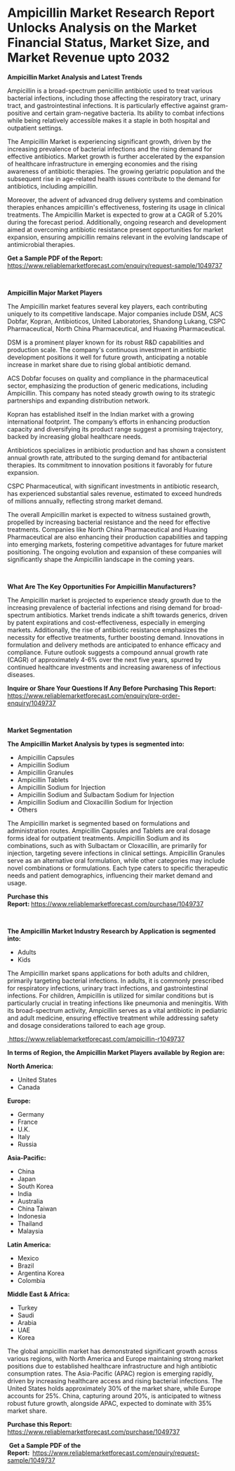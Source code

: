 <p><h1>Ampicillin Market Research Report Unlocks Analysis on the Market Financial Status, Market Size, and Market Revenue upto 2032</h1></p><p><strong>Ampicillin Market Analysis and Latest Trends</strong></p>
<p><p>Ampicillin is a broad-spectrum penicillin antibiotic used to treat various bacterial infections, including those affecting the respiratory tract, urinary tract, and gastrointestinal infections. It is particularly effective against gram-positive and certain gram-negative bacteria. Its ability to combat infections while being relatively accessible makes it a staple in both hospital and outpatient settings.</p><p>The Ampicillin Market is experiencing significant growth, driven by the increasing prevalence of bacterial infections and the rising demand for effective antibiotics. Market growth is further accelerated by the expansion of healthcare infrastructure in emerging economies and the rising awareness of antibiotic therapies. The growing geriatric population and the subsequent rise in age-related health issues contribute to the demand for antibiotics, including ampicillin. </p><p>Moreover, the advent of advanced drug delivery systems and combination therapies enhances ampicillin's effectiveness, fostering its usage in clinical treatments. The Ampicillin Market is expected to grow at a CAGR of 5.20% during the forecast period. Additionally, ongoing research and development aimed at overcoming antibiotic resistance present opportunities for market expansion, ensuring ampicillin remains relevant in the evolving landscape of antimicrobial therapies.</p></p>
<p><strong>Get a Sample PDF of the Report:&nbsp;</strong> <a href="https://www.reliablemarketforecast.com/enquiry/request-sample/1049737?utm_campaign=2994&utm_medium=2&utm_source=Github&utm_content=ia&utm_term=19042025&utm_id=ampicillin">https://www.reliablemarketforecast.com/enquiry/request-sample/1049737</a></p>
<p>&nbsp;</p>
<p><strong>Ampicillin Major Market Players</strong></p>
<p><p>The Ampicillin market features several key players, each contributing uniquely to its competitive landscape. Major companies include DSM, ACS Dobfar, Kopran, Antibioticos, United Laboratories, Shandong Lukang, CSPC Pharmaceutical, North China Pharmaceutical, and Huaxing Pharmaceutical.</p><p>DSM is a prominent player known for its robust R&D capabilities and production scale. The company's continuous investment in antibiotic development positions it well for future growth, anticipating a notable increase in market share due to rising global antibiotic demand.</p><p>ACS Dobfar focuses on quality and compliance in the pharmaceutical sector, emphasizing the production of generic medications, including Ampicillin. This company has noted steady growth owing to its strategic partnerships and expanding distribution network. </p><p>Kopran has established itself in the Indian market with a growing international footprint. The company’s efforts in enhancing production capacity and diversifying its product range suggest a promising trajectory, backed by increasing global healthcare needs.</p><p>Antibioticos specializes in antibiotic production and has shown a consistent annual growth rate, attributed to the surging demand for antibacterial therapies. Its commitment to innovation positions it favorably for future expansion.</p><p>CSPC Pharmaceutical, with significant investments in antibiotic research, has experienced substantial sales revenue, estimated to exceed hundreds of millions annually, reflecting strong market demand.</p><p>The overall Ampicillin market is expected to witness sustained growth, propelled by increasing bacterial resistance and the need for effective treatments. Companies like North China Pharmaceutical and Huaxing Pharmaceutical are also enhancing their production capabilities and tapping into emerging markets, fostering competitive advantages for future market positioning. The ongoing evolution and expansion of these companies will significantly shape the Ampicillin landscape in the coming years.</p></p>
<p>&nbsp;</p>
<p><strong>What Are The Key Opportunities For Ampicillin Manufacturers?</strong></p>
<p><p>The Ampicillin market is projected to experience steady growth due to the increasing prevalence of bacterial infections and rising demand for broad-spectrum antibiotics. Market trends indicate a shift towards generics, driven by patent expirations and cost-effectiveness, especially in emerging markets. Additionally, the rise of antibiotic resistance emphasizes the necessity for effective treatments, further boosting demand. Innovations in formulation and delivery methods are anticipated to enhance efficacy and compliance. Future outlook suggests a compound annual growth rate (CAGR) of approximately 4-6% over the next five years, spurred by continued healthcare investments and increasing awareness of infectious diseases.</p></p>
<p><strong>Inquire or Share Your Questions If Any Before Purchasing This Report:</strong> <a href="https://www.reliablemarketforecast.com/enquiry/pre-order-enquiry/1049737?utm_campaign=2994&utm_medium=2&utm_source=Github&utm_content=ia&utm_term=19042025&utm_id=ampicillin">https://www.reliablemarketforecast.com/enquiry/pre-order-enquiry/1049737</a></p>
<p>&nbsp;</p>
<p><strong>Market Segmentation</strong></p>
<p><strong>The Ampicillin Market Analysis by types is segmented into:</strong></p>
<p><ul><li>Ampicillin Capsules</li><li>Ampicillin Sodium</li><li>Ampicillin Granules</li><li>Ampicillin Tablets</li><li>Ampicillin Sodium for Injection</li><li>Ampicillin Sodium and Sulbactam Sodium for Injection</li><li>Ampicillin Sodium and Cloxacillin Sodium for Injection</li><li>Others</li></ul></p>
<p><p>The Ampicillin market is segmented based on formulations and administration routes. Ampicillin Capsules and Tablets are oral dosage forms ideal for outpatient treatments. Ampicillin Sodium and its combinations, such as with Sulbactam or Cloxacillin, are primarily for injection, targeting severe infections in clinical settings. Ampicillin Granules serve as an alternative oral formulation, while other categories may include novel combinations or formulations. Each type caters to specific therapeutic needs and patient demographics, influencing their market demand and usage.</p></p>
<p><strong>Purchase this Report:&nbsp;</strong><a href="https://www.reliablemarketforecast.com/purchase/1049737?utm_campaign=2994&utm_medium=2&utm_source=Github&utm_content=ia&utm_term=19042025&utm_id=ampicillin">https://www.reliablemarketforecast.com/purchase/1049737</a></p>
<p>&nbsp;</p>
<p><strong>The Ampicillin Market Industry Research by Application is segmented into:</strong></p>
<p><ul><li>Adults</li><li>Kids</li></ul></p>
<p><p>The Ampicillin market spans applications for both adults and children, primarily targeting bacterial infections. In adults, it is commonly prescribed for respiratory infections, urinary tract infections, and gastrointestinal infections. For children, Ampicillin is utilized for similar conditions but is particularly crucial in treating infections like pneumonia and meningitis. With its broad-spectrum activity, Ampicillin serves as a vital antibiotic in pediatric and adult medicine, ensuring effective treatment while addressing safety and dosage considerations tailored to each age group.</p></p>
<p><a href="https://www.reliablemarketforecast.com/ampicillin-r1049737?utm_campaign=2994&utm_medium=2&utm_source=Github&utm_content=ia&utm_term=19042025&utm_id=ampicillin">&nbsp;https://www.reliablemarketforecast.com/ampicillin-r1049737</a></p>
<p><strong>In terms of Region, the Ampicillin Market Players available by Region are:</strong></p>
<p>
    <p> <strong> North America: </strong>
        <ul>
            <li>United States</li>
            <li>Canada</li>
        </ul>
        </p> 
    <p> <strong> Europe: </strong>
        <ul>
            <li>Germany</li>
            <li>France</li>
            <li>U.K.</li>
            <li>Italy</li>
            <li>Russia</li>
        </ul>
        </p> 
    <p> <strong> Asia-Pacific: </strong>
        <ul>
            <li>China</li>
            <li>Japan</li>
            <li>South Korea</li>
            <li>India</li>
            <li>Australia</li>
            <li>China Taiwan</li>
            <li>Indonesia</li>
            <li>Thailand</li>
            <li>Malaysia</li>
        </ul>
        </p> 
    <p> <strong> Latin America: </strong>
        <ul>
            <li>Mexico</li>
            <li>Brazil</li>
            <li>Argentina Korea</li>
            <li>Colombia</li>
        </ul>
        </p> 
    <p> <strong> Middle East & Africa: </strong>
        <ul>
            <li>Turkey</li>
            <li>Saudi</li>
            <li>Arabia</li>
            <li>UAE</li>
            <li>Korea</li>
        </ul>
    </p>
    </p>
<p><p>The global ampicillin market has demonstrated significant growth across various regions, with North America and Europe maintaining strong market positions due to established healthcare infrastructure and high antibiotic consumption rates. The Asia-Pacific (APAC) region is emerging rapidly, driven by increasing healthcare access and rising bacterial infections. The United States holds approximately 30% of the market share, while Europe accounts for 25%. China, capturing around 20%, is anticipated to witness robust future growth, alongside APAC, expected to dominate with 35% market share.</p></p>
<p><strong>Purchase this Report: </strong><a href="https://www.reliablemarketforecast.com/purchase/1049737?utm_campaign=2994&utm_medium=2&utm_source=Github&utm_content=ia&utm_term=19042025&utm_id=ampicillin">https://www.reliablemarketforecast.com/purchase/1049737</a></p>
<p>&nbsp;<strong>Get a Sample PDF of the Report:&nbsp;&nbsp;</strong><a href="https://www.reliablemarketforecast.com/enquiry/request-sample/1049737?utm_campaign=2994&utm_medium=2&utm_source=Github&utm_content=ia&utm_term=19042025&utm_id=ampicillin">https://www.reliablemarketforecast.com/enquiry/request-sample/1049737</a></p>
<p><strong></strong></p>
<p><p></p><p></p><p></p></p>